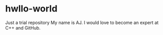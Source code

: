 # hwllo-world
Just a trial repository
My name is AJ. I would love to become an expert at C++ and GitHub.
